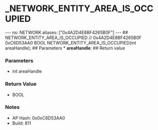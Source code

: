 # _NETWORK_ENTITY_AREA_IS_OCCUPIED

--- ns: NETWORK aliases: ["0x4A2D4E8BF4265B0F"] --- ## NETWORK_ENTITY_AREA_IS_OCCUPIED  // 0x4A2D4E8BF4265B0F 0xC6D53AA0 BOOL NETWORK_ENTITY_AREA_IS_OCCUPIED(int areaHandle);  ## Parameters * **areaHandle**:  ## Return value

### Parameters
* int areaHandle

### Return Value
* BOOL

### Notes
* AP Hash: 0x0xC6D53AA0
* Build: 811

